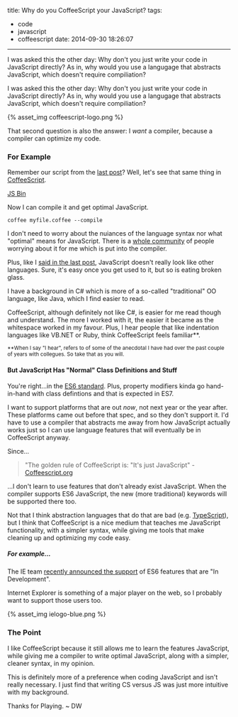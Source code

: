 title: Why do you CoffeeScript your JavaScript?
tags:
  - code
  - javascript
  - coffeescript
date: 2014-09-30 18:26:07
---
I was asked this the other day: Why don&#39;t you just write your code in JavaScript directly? As in, why would you use a langugage that abstracts JavaScript, which  doesn&#39;t require compiliation?
<!-- more -->

I was asked this the other day: Why don't you just write your code in JavaScript directly? As in, why would you use a langugage that abstracts JavaScript, which  doesn't require compiliation?

{% asset_img coffeescript-logo.png %}

That second question is also the answer: I _want_ a compiler, because a compiler can optimize my code.

### For Example

Remember our script from the [last post](http://davidwesst.com/why-do-i-javascript/)? Well, let's see that same thing in [CoffeeScript](http://coffeescript.org).

[JS Bin](http://jsbin.com/codizu/1/embed?js,console)<script src="http://static.jsbin.com/js/embed.js"></script>

Now I can compile it and get optimal JavaScript. 

`coffee myfile.coffee --compile`

I don't need to worry about the nuiances of the language syntax nor what "optimal" means for JavaScript. There is a [whole community](https://github.com/jashkenas/coffeescript) of people worrying about it for me which is put into the compiler.

Plus, like I [said in the last post](http://davidwesst.com/why-do-i-javascript/), JavaScript doesn't really look like other languages. Sure, it's easy once you get used to it, but so is eating broken glass. 

I have a background in C# which is more of a so-called "traditional" OO language, like Java, which I find easier to read.

CoffeeScript, although definitely not like C#, is easier for me read though and understand. The more I worked with it, the easier it became as the whitespace worked in my favour. Plus, I hear people that like indentation languages like VB.NET or Ruby, think CoffeeScript feels familiar**.

<small>**When I say "I hear", refers to of some of the anecdotal I have had over the past couple of years with collegues. So take that as you will.</small>

#### But JavaScript Has "Normal" Class Definitions and Stuff

You're right...in the [ES6 standard](http://wiki.ecmascript.org/doku.php?do=show&amp;id=harmony%3Aspecification_drafts#current_working_draft). Plus, property modifiers kinda go hand-in-hand with class defintions and that is expected in ES7\. 

I want to support platforms that are out _now_, not next year or the year after. These platforms came out before that spec, and so they don't support it. I'd have to use a compiler that abstracts me away from how JavaScript actually works just so I can use language features that will eventually be in CoffeeScript anyway.

Since...  

> "The golden rule of CoffeeScript is: "It's just JavaScript" - [Coffeescript.org](http://coffeescript.org)

...I don't learn to use features that don't already exist JavaScript. When the compiler supports ES6 JavaScript, the new (more traditional) keywords will be supported there too. 

Not that I think abstraction languages that do that are bad (e.g. [TypeScript](http://www.typescriptlang.org/)), but I think that CoffeeScript is a nice medium that teaches me JavaScript functionality, with a simpler syntax, while giving me tools that make cleaning up and optimizing my code easy.

##### For example...

The IE team [recently announced the support](http://blogs.msdn.com/b/ie/archive/2014/09/18/updates-to-our-platform-roadmap.aspx) of ES6 features that are "In Development".

Internet Explorer is something of a major player on the web, so I probably want to support those users too.

{% asset_img ielogo-blue.png %}

### The Point

I like CoffeeScript because it still allows me to learn the features JavaScript, while giving me a compiler to write optimal JavaScript, along with a simpler, cleaner syntax, in my opinion.

This is definitely more of a preference when coding JavaScript and isn't really necessary. I just find that writing CS versus JS was just more intuitive with my background.

Thanks for Playing. ~ DW